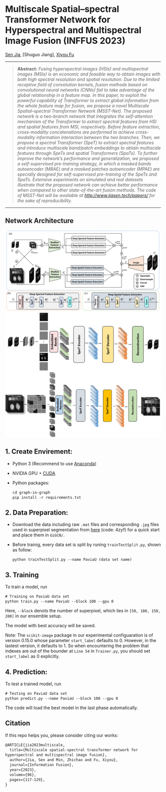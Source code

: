 # Multiscale Spatial–spectral Transformer Network for Hyperspectral and Multispectral Image Fusion (INFFUS 2023)


[Sen Jia](https://scholar.google.com.hk/citations?hl=zh-CN&user=UxbDMKoAAAAJ), [Shuguo Jiang], [Xiyou Fu](https://scholar.google.com.hk/citations?user=DFgGGCQAAAAJ&hl=zh-CN&oi=sra)



<hr />

> **Abstract:** *Fusing hyperspectral images (HSIs) and multispectral images (MSIs) is an economic and feasible way to obtain images with both high spectral resolution and spatial resolution. Due to the limited receptive field of convolution kernels, fusion methods based on convolutional neural networks (CNNs) fail to take advantage
of the global relationship in a feature map. In this paper, to exploit the powerful capability of Transformer to extract global information from the whole feature map for fusion, we propose a novel Multiscale Spatial–spectral Transformer Network (MSST-Net). The proposed network is a two-branch network that integrates the self-attention mechanism of the Transformer to extract spectral features from HSI and spatial features from MSI, respectively. Before feature extraction, cross-modality concatenations are performed to achieve cross-modality information interaction between the two branches. Then, we propose a spectral Transformer (SpeT) to extract spectral features and introduce multiscale band/patch embeddings to obtain multiscale features through SpeTs and spatial Transformers (SpaTs). To further improve the network’s performance and generalization, we proposed a self-supervised pre-training strategy, in which a masked bands autoencoder (MBAE) and a masked patches autoencoder (MPAE) are specially designed for self-supervised pre-training of the SpeTs and SpaTs. Extensive experiments on simulated and real datasets illustrate that the proposed network can achieve better performance when compared to other state-of-the-art fusion methods. The code of MSST-Net will be available at http://www.jiasen.tech/papers/ for the sake of reproducibility.* 
<hr />


## Network Architecture
<!-- ![Illustration of MSST-Net](figure/framework.png) -->
<div aligh=center witdh="200"><img src="figure/framework.png"></div>



<!-- ![Illustration of hsi pretrain](figure/pretrain_hsi.png) -->
<img src="figure/pretrain_hsi.png" aligh=center witdh="50px">

<!-- ![Illustration of msi pretrain](figure/pretrain_msi.png) -->
<img src="figure/pretrain_msi.png" aligh=center witdh="50px">



## 1. Create Envirement:

- Python 3 (Recommend to use [Anaconda](https://www.anaconda.com/download/#linux))

- NVIDIA GPU + [CUDA](https://developer.nvidia.com/cuda-downloads)

- Python packages:

  ```shell
  cd graph-in-graph
  pip install -r requirements.txt
  ```

## 2. Data Preparation:
- Download the data including raw `.mat` files and corresponding `.jpg` files used in superpixel segmentation from <a href="https://pan.baidu.com/s/1In_ySXoMG7DP5Q1hEyOzXA">here</a> (code: 4zyf) for a quick start and place them in `GiGCN/`.

- Before trainig, every data set is split by runing `trainTestSplit.py`, shown as follow:

  ```shell
  python trainTestSplit.py --name PaviaU (data set name)
  ```

## 3. Training

To train a model, run

```shell
# Training on PaviaU data set
python train.py --name PaviaU --block 100 --gpu 0
```
Here, `--block` denots the number of superpixel, which lies in `[50, 100, 150, 200]` in our ensemble setup.

The model with best accuracy will be saved.

Note: The `scikit-image` package in our experimental configuaration is of version 0.15.0 whose parameter `start_label` defaults to 0. However, in the lastest version, it defaults to 1. So when encountering the problem that indexes are out of the bounder at `Line 54` in `Trainer.py`, you should set `start_label` as 0 explicitly.

## 4. Prediction:

To test a trained model, run 

```shell
# Testing on PaviaU data set
python predict.py --name PaviaU --block 100 --gpu 0
```
The code will load the best model in the last phase automatically.


## Citation
If this repo helps you, please consider citing our works:


```
@ARTICLE{jia2023multiscale,
  title={Multiscale spatial-spectral transformer network for hyperspectral and multispectral image fusion},
  author={Jia, Sen and Min, Zhichao and Fu, Xiyou},
  journal={Information Fusion}, 
  year={2023},
  volume={96},
  pages={117-129},
}
```
